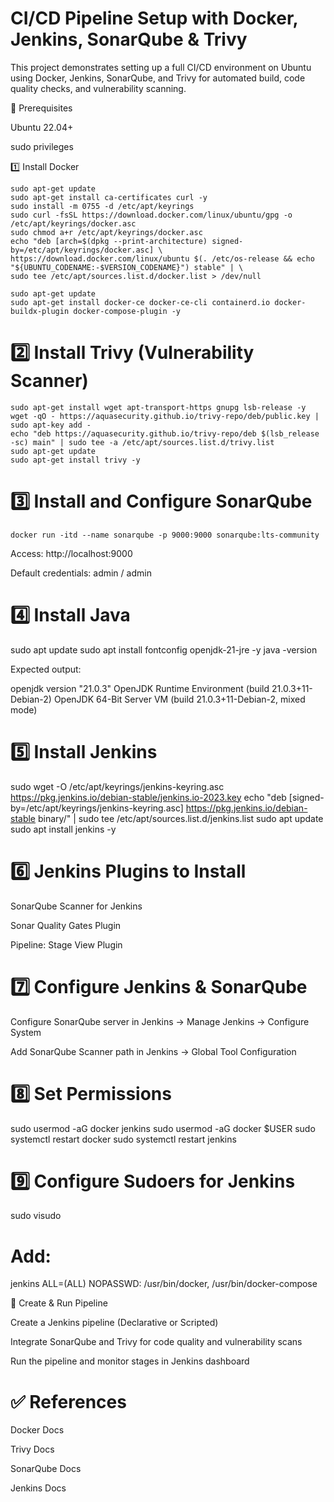 # CI/CD Pipeline Setup with Docker, Jenkins, SonarQube & Trivy

This project demonstrates setting up a full CI/CD environment on Ubuntu using Docker, Jenkins, SonarQube, and Trivy for automated build, code quality checks, and vulnerability scanning.

🚀 Prerequisites

Ubuntu 22.04+

sudo privileges

1️⃣ Install Docker
```
sudo apt-get update
sudo apt-get install ca-certificates curl -y
sudo install -m 0755 -d /etc/apt/keyrings
sudo curl -fsSL https://download.docker.com/linux/ubuntu/gpg -o /etc/apt/keyrings/docker.asc
sudo chmod a+r /etc/apt/keyrings/docker.asc
echo "deb [arch=$(dpkg --print-architecture) signed-by=/etc/apt/keyrings/docker.asc] \
https://download.docker.com/linux/ubuntu $(. /etc/os-release && echo "${UBUNTU_CODENAME:-$VERSION_CODENAME}") stable" | \
sudo tee /etc/apt/sources.list.d/docker.list > /dev/null

sudo apt-get update
sudo apt-get install docker-ce docker-ce-cli containerd.io docker-buildx-plugin docker-compose-plugin -y
```

# 2️⃣ Install Trivy (Vulnerability Scanner)
```
sudo apt-get install wget apt-transport-https gnupg lsb-release -y
wget -qO - https://aquasecurity.github.io/trivy-repo/deb/public.key | sudo apt-key add -
echo "deb https://aquasecurity.github.io/trivy-repo/deb $(lsb_release -sc) main" | sudo tee -a /etc/apt/sources.list.d/trivy.list
sudo apt-get update
sudo apt-get install trivy -y
```

# 3️⃣ Install and Configure SonarQube
```
docker run -itd --name sonarqube -p 9000:9000 sonarqube:lts-community
```

Access: http://localhost:9000

Default credentials: admin / admin

# 4️⃣ Install Java
sudo apt update
sudo apt install fontconfig openjdk-21-jre -y
java -version


Expected output:

openjdk version "21.0.3"
OpenJDK Runtime Environment (build 21.0.3+11-Debian-2)
OpenJDK 64-Bit Server VM (build 21.0.3+11-Debian-2, mixed mode)

# 5️⃣ Install Jenkins
sudo wget -O /etc/apt/keyrings/jenkins-keyring.asc https://pkg.jenkins.io/debian-stable/jenkins.io-2023.key
echo "deb [signed-by=/etc/apt/keyrings/jenkins-keyring.asc] https://pkg.jenkins.io/debian-stable binary/" | sudo tee /etc/apt/sources.list.d/jenkins.list
sudo apt update
sudo apt install jenkins -y

# 6️⃣ Jenkins Plugins to Install

SonarQube Scanner for Jenkins

Sonar Quality Gates Plugin

Pipeline: Stage View Plugin

# 7️⃣ Configure Jenkins & SonarQube

Configure SonarQube server in Jenkins → Manage Jenkins → Configure System

Add SonarQube Scanner path in Jenkins → Global Tool Configuration

# 8️⃣ Set Permissions
sudo usermod -aG docker jenkins
sudo usermod -aG docker $USER
sudo systemctl restart docker
sudo systemctl restart jenkins

# 9️⃣ Configure Sudoers for Jenkins
sudo visudo
# Add:
jenkins ALL=(ALL) NOPASSWD: /usr/bin/docker, /usr/bin/docker-compose

🔧 Create & Run Pipeline

Create a Jenkins pipeline (Declarative or Scripted)

Integrate SonarQube and Trivy for code quality and vulnerability scans

Run the pipeline and monitor stages in Jenkins dashboard

# ✅ References

Docker Docs

Trivy Docs

SonarQube Docs

Jenkins Docs
